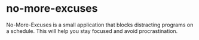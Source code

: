 # no-more-excuses
No-More-Excuses is a small application that blocks distracting programs on a schedule. This will help you stay focused and avoid procrastination.
